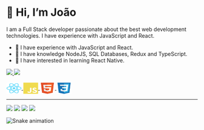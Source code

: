 # 👋 Hi, I’m João
I am a Full Stack developer passionate about the best web development technologies. I have experience with JavaScript and React. 
- 👀 I have experience with JavaScript and React.
- 🌱 I have knowledge NodeJS, SQL Databases, Redux and TypeScript.
- 🤔 I have interested in learning React Native.
 <div>
  <a href="https://github.com/JOAOSC17">
  <img height="180em" src="https://github-readme-stats.vercel.app/api?username=JOAOSC17&show_icons=true&theme=radical&include_all_commits=true&count_private=true"/>
  <img height="180em" src="https://github-readme-stats.vercel.app/api/top-langs/?username=JOAOSC17&layout=compact&langs_count=7&theme=radical"/>
</div>
<div style="display: inline_block"><br>
  <img align="center" alt="joao-React" height="30" width="40" src="https://raw.githubusercontent.com/devicons/devicon/master/icons/react/react-original.svg">
  <img align="center" alt="joao-Js" height="30" width="40" src="https://raw.githubusercontent.com/devicons/devicon/master/icons/javascript/javascript-plain.svg">
 <img align="center" alt="joao-HTML" height="30" width="40" src="https://raw.githubusercontent.com/devicons/devicon/master/icons/html5/html5-original.svg">
  <img align="center" alt="joao-CSS" height="30" width="40" src="https://raw.githubusercontent.com/devicons/devicon/master/icons/css3/css3-original.svg">
</div>
  <hr/>
  <div> 
  <a href="https://www.instagram.com/costav_1402/" target="_blank"><img src="https://img.shields.io/badge/-Instagram-%23E4405F?style=for-the-badge&logo=instagram&logoColor=white" target="_blank"></a>
  <a href = "mailto:costav1402@gmail.com"><img src="https://img.shields.io/badge/-Gmail-%23333?style=for-the-badge&logo=gmail&logoColor=white" target="_blank"></a>
  <a href="https://www.linkedin.com/in/joaosc17/" target="_blank"><img src="https://img.shields.io/badge/-LinkedIn-%230077B5?style=for-the-badge&logo=linkedin&logoColor=white" target="_blank"></a> 
   <a href="https://dev.to/joaosc17" target="_blank"><img src="https://img.shields.io/badge/dev.to-0A0A0A?style=for-the-badge&logo=dev.to&logoColor=white" target="_blank"></a> 
   </div>
 
 ![Snake animation](https://github.com/JOAOSC17/JOAOSC17/raw/output/github-contribution-grid-snake.svg)
<!---
JOAOSC17/JOAOSC17 is a ✨ special ✨ repository because its `README.md` (this file) appears on your GitHub profile.
You can click the Preview link to take a look at your changes.
--->
